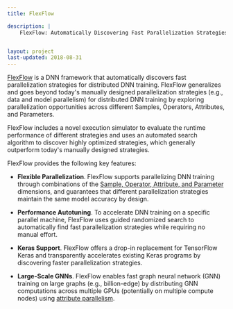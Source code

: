 ```yaml
---
title: FlexFlow

description: |
    FlexFlow: Automatically Discovering Fast Parallelization Strategies for Distributed DNN Training


layout: project
last-updated: 2018-08-31
---
```


[FlexFlow](https://flexflow.ai) is a DNN framework that automatically discovers fast parallelization strategies for distributed DNN training.
FlexFlow generalizes and goes beyond today's manually designed parallelization strategies (e.g., data and model parallelism) for distributed DNN training by exploring parallelization opportunities across different Samples, Operators, Attributes, and Parameters.

FlexFlow includes a novel execution simulator to evaluate the runtime performance of different strategies and uses an automated search algorithm to discover highly optimized strategies, which generally outperform today's manually designed strategies.

FlexFlow provides the following key features:

* **Flexible Parallelization**. FlexFlow supports parallelizing DNN training through combinations of the [Sample, Operator, Attribute, and Parameter](https://cs.stanford.edu/~zhihao/papers/sysml19a.pdf) dimensions, and guarantees that different parallelization strategies maintain the same model accuracy by design.

* **Performance Autotuning**. To accelerate DNN training on a specific parallel machine, FlexFlow uses guided randomized search to automatically find fast parallelization strategies while requiring no manual effort.

* **Keras Support**. FlexFlow offers a drop-in replacement for TensorFlow Keras and transparently accelerates existing Keras programs by discovering faster parallelization strategies.

* **Large-Scale GNNs**. FlexFlow enables fast graph neural network (GNN) training on large graphs (e.g., billion-edge) by distributing GNN computations across multiple GPUs (potentially on multiple compute nodes) using [attribute parallelism](https://cs.stanford.edu/~zhihao/papers/mlsys20.pdf).

